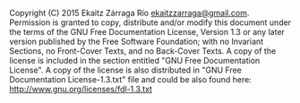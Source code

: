 Copyright (C)  2015  Ekaitz Zárraga Río <ekaitzzarraga@gmail.com>.
    Permission is granted to copy, distribute and/or modify this document
    under the terms of the GNU Free Documentation License, Version 1.3
    or any later version published by the Free Software Foundation;
    with no Invariant Sections, no Front-Cover Texts, and no Back-Cover Texts.
    A copy of the license is included in the section entitled "GNU
    Free Documentation License". A copy of the license is also distributed in
    "GNU Free Documentation License-1.3.txt" file and could be also found here:
    http://www.gnu.org/licenses/fdl-1.3.txt

